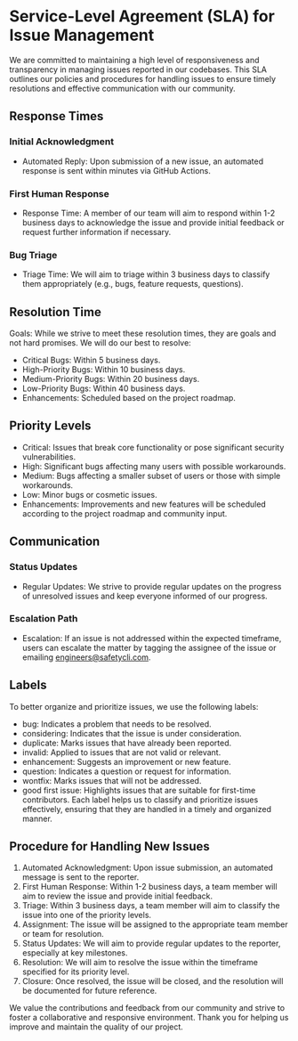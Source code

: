 # Service-Level Agreement (SLA) for Issue Management

We are committed to maintaining a high level of responsiveness and transparency in managing issues reported in our codebases. This SLA outlines our policies and procedures for handling issues to ensure timely resolutions and effective communication with our community.


## Response Times

### Initial Acknowledgment
* Automated Reply: Upon submission of a new issue, an automated response is sent within minutes via GitHub Actions.
### First Human Response
* Response Time: A member of our team will aim to respond within 1-2 business days to acknowledge the issue and provide initial feedback or request further information if necessary.
### Bug Triage
* Triage Time: We will aim to triage within 3 business days to classify them appropriately (e.g., bugs, feature requests, questions).

## Resolution Time
Goals: While we strive to meet these resolution times, they are goals and not hard promises. We will do our best to resolve:
* Critical Bugs: Within 5 business days.
* High-Priority Bugs: Within 10 business days.
* Medium-Priority Bugs: Within 20 business days.
* Low-Priority Bugs: Within 40 business days.
* Enhancements: Scheduled based on the project roadmap.

## Priority Levels
* Critical: Issues that break core functionality or pose significant security vulnerabilities.
* High: Significant bugs affecting many users with possible workarounds.
* Medium: Bugs affecting a smaller subset of users or those with simple workarounds.
* Low: Minor bugs or cosmetic issues.
* Enhancements: Improvements and new features will be scheduled according to the project roadmap and community input.

## Communication
### Status Updates
* Regular Updates: We strive to provide regular updates on the progress of unresolved issues and keep everyone informed of our progress.

### Escalation Path
* Escalation: If an issue is not addressed within the expected timeframe, users can escalate the matter by tagging the assignee of the issue or emailing [engineers@safetycli.com](mailto:engineers@safetycli.com).

## Labels
To better organize and prioritize issues, we use the following labels:
* bug: Indicates a problem that needs to be resolved.
* considering: Indicates that the issue is under consideration.
* duplicate: Marks issues that have already been reported.
* invalid: Applied to issues that are not valid or relevant.
* enhancement: Suggests an improvement or new feature.
* question: Indicates a question or request for information.
* wontfix: Marks issues that will not be addressed.
* good first issue: Highlights issues that are suitable for first-time contributors.
Each label helps us to classify and prioritize issues effectively, ensuring that they are handled in a timely and organized manner.


## Procedure for Handling New Issues
1. Automated Acknowledgment: Upon issue submission, an automated message is sent to the reporter.
2. First Human Response: Within 1-2 business days, a team member will aim to review the issue and provide initial feedback.
3. Triage: Within 3 business days, a team member will aim to classify the issue into one of the priority levels.
4. Assignment: The issue will be assigned to the appropriate team member or team for resolution.
5. Status Updates: We will aim to provide regular updates to the reporter, especially at key milestones.
6. Resolution: We will aim to resolve the issue within the timeframe specified for its priority level.
7. Closure: Once resolved, the issue will be closed, and the resolution will be documented for future reference.

We value the contributions and feedback from our community and strive to foster a collaborative and responsive environment. Thank you for helping us improve and maintain the quality of our project.
